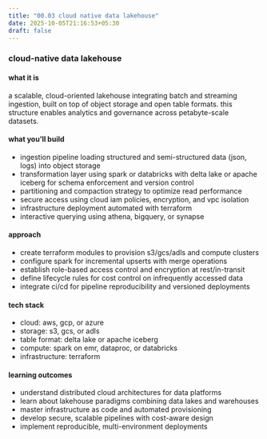 ```yaml
---
title: "00.03 cloud native data lakehouse"
date: 2025-10-05T21:16:53+05:30
draft: false
---
```


### cloud-native data lakehouse

#### what it is

a scalable, cloud-oriented lakehouse integrating batch and streaming ingestion, built on top of object storage and open table formats. this structure enables analytics and governance across petabyte-scale datasets.

#### what you’ll build

- ingestion pipeline loading structured and semi-structured data (json, logs) into object storage
- transformation layer using spark or databricks with delta lake or apache iceberg for schema enforcement and version control
- partitioning and compaction strategy to optimize read performance
- secure access using cloud iam policies, encryption, and vpc isolation
- infrastructure deployment automated with terraform
- interactive querying using athena, bigquery, or synapse

#### approach

- create terraform modules to provision s3/gcs/adls and compute clusters
- configure spark for incremental upserts with merge operations
- establish role-based access control and encryption at rest/in-transit
- define lifecycle rules for cost control on infrequently accessed data
- integrate ci/cd for pipeline reproducibility and versioned deployments

#### tech stack

- cloud: aws, gcp, or azure
- storage: s3, gcs, or adls
- table format: delta lake or apache iceberg
- compute: spark on emr, dataproc, or databricks
- infrastructure: terraform

#### learning outcomes

- understand distributed cloud architectures for data platforms
- learn about lakehouse paradigms combining data lakes and warehouses
- master infrastructure as code and automated provisioning
- develop secure, scalable pipelines with cost-aware design
- implement reproducible, multi-environment deployments
